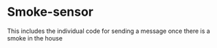 # Smoke-sensor
This includes the individual code for sending a message once there is a smoke in the house
